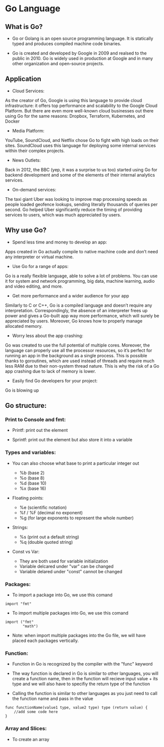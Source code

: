 # Go Language

## What is Go? 

- Go or Golang is an open source programming language. It is statically typed and produces compiled machine code binaries. 
 
- Go is created and developed by Google in 2009 and realsed to the public in 2010. Go is widely used in production at Google and in many other organization and open-source projects.

## Application

+ Cloud Services: 

As the creator of Go, Google is using this language to provide cloud infrastructure: it offers top performance and scalability to the Google Cloud Platform. But there are even more well-known cloud businesses out there using Go for the same reasons: Dropbox, Terraform, Kubernetes, and Docker

+ Media Platform:

YouTube, SoundCloud, and Netflix chose Go to fight with high loads on their sites. SoundCloud uses this language for deploying some internal services within their complex projects.

+ News Outlets:

Back in 2012, the BBC (yep, it was a surprise to us too) started using Go for backend development and some of the elements of their internal analytics services.

+ On-demand services: 

The taxi giant Uber was looking to improve map processing speeds as people loaded geofence lookups, sending literally thousands of queries per second. Go helped Uber significantly reduce the timing of providing services to users, which was much appreciated by users.

## Why use Go? 

+  Spend less time and money to develop an app:

Apps created in Go actually compile to native machine code and don’t need any interpreter or virtual machine. 

+ Use Go for a range of apps: 

Go is a really flexible language, able to solve a lot of problems. You can use it for system and network programming, big data, machine learning, audio and video editing, and more.

+ Get more performance and a wider audience for your app

Similarly to C or C++, Go is a compiled language and doesn’t require any interpretation. Correspondingly, the absence of an interpreter frees up power and gives a Go-built app way more performance, which will surely be appreciated by users. Moreover, Go knows how to properly manage allocated memory. 

+ Worry less about the app crashing: 

Go was created to use the full potential of multiple cores. Moreover, the language can properly use all the processor resources, so it’s perfect for running an app in the background as a single process. This is possible thanks to goroutines, which are used instead of threads and require much less RAM due to their non-system thread nature. This is why the risk of a Go app crashing due to lack of memory is lower. 

+ Easily find Go developers for your project: 

Go is blowing up






## Go structure: 

### Print to Console and fmt: 

- Printf: print out the element

- Sprintf: print out the element but also store it into a variable

### Types and variables: 
- You can also choose what base to print a particular integer out

    +  %b (base 2)
    +  %o (base 8)
    +  %d (base 10)
    +  %x (base 16)


- Floating points: 

    + %e (scientific notation)
    + %f / %F (decimal no exponent)
    + %g (for large exponents to represent the whole number)

- Strings: 

    + %s (print out a default string)
    + %q (double quoted string)

- Const vs Var: 
    + They are both used for variable initialization
    + Variable delcared under "var" can be changed 
    + Variable delared under "const" cannot be changed

### Packages: 
- To import a package into Go, we use this comand

```
import "fmt"
```

- To import multiple packages into Go, we use this comand

```
import ("fmt"
        "math")
```

- Note: when import multiple packages into the Go file, we will have placed each packages vertically.


### Function: 

- Function in Go is recognized by the compiler with the "func" keyword

- The way function is declared in Go is similar to other languages, you will create a function name, then in
the function will recieve input value  + its type and we will also have to specifiy the return type of the function

- Calling the function is similar to other languages as you just need to call the function name and pass in the value

```
func functionName(value1 type, value2 type) type (return value) {
    //add some code here
}
```

### Array and Slices:

- To create an array
